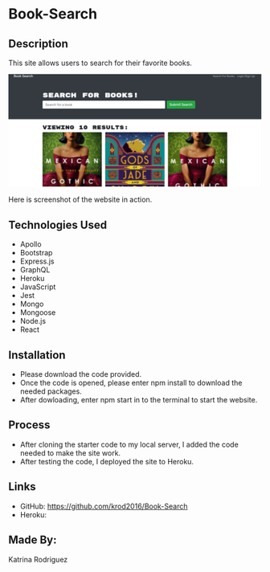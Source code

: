 # Book-Search

## Description
This site allows users to search for their favorite books.

![Book-Search - Homepage](./assets/images/homepage-screenshot.png)

Here is screenshot of the website in action.

## Technologies Used
* Apollo
* Bootstrap
* Express.js
* GraphQL
* Heroku
* JavaScript
* Jest
* Mongo
* Mongoose
* Node.js
* React

## Installation
* Please download the code provided.
* Once the code is opened, please enter npm install to download the needed packages.
* After dowloading, enter npm start in to the terminal to start the website.

## Process
* After cloning the starter code to my local server, I added the code needed to make the site work.
* After testing the code, I deployed the site to Heroku. 

## Links
* GitHub: https://github.com/krod2016/Book-Search
* Heroku: 

## Made By:
Katrina Rodriguez